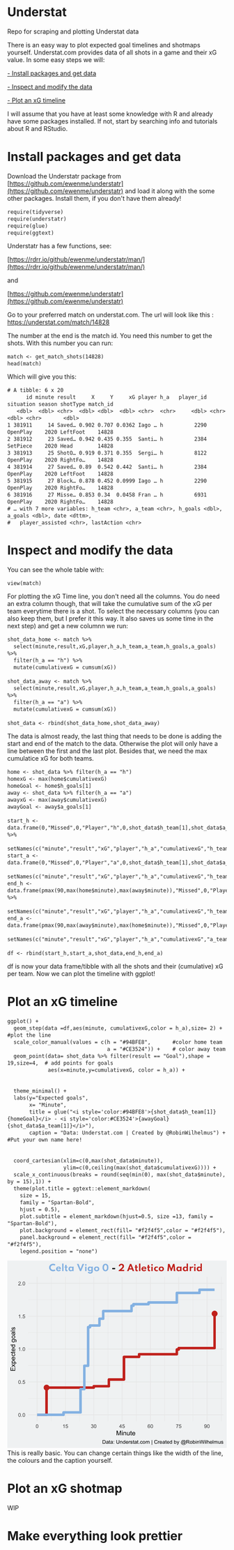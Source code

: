 # Understat
Repo for scraping and plotting Understat data

There is an easy way to plot expected goal timelines and shotmaps yourself. Understat.com provides data of all shots in a game and their xG value. In some easy steps we will:

[- Install packages and get data](#install-packages-and-get-data)

[- Inspect and modify the data](#inspect-and-modify-the-data)

[- Plot an xG timeline](#plot-an-xg-timeline)



I will assume that you have at least some knowledge with R and already have some packages installed. If not, start by searching info and tutorials about R and RStudio. 

# Install packages and get data

Download the Understatr package from [https://github.com/ewenme/understatr](https://github.com/ewenme/understatr) and load it along with the some other packages. Install them, if you don't have them already!

```
require(tidyverse)
require(understatr)
require(glue)
require(ggtext)
```

Understatr has a few functions, see: 

[https://rdrr.io/github/ewenme/understatr/man/](https://rdrr.io/github/ewenme/understatr/man/) 

and 

[https://github.com/ewenme/understatr](https://github.com/ewenme/understatr)

Go to your preferred match on understat.com. The url will look like this : https://understat.com/match/14828

The number at the end is the match id. You need this number to get the shots. With this number you can run:
```
match <- get_match_shots(14828)
head(match)
```
Which will give you this:
```
# A tibble: 6 x 20
      id minute result     X     Y     xG player h_a   player_id situation season shotType match_id
   <dbl>  <dbl> <chr>  <dbl> <dbl>  <dbl> <chr>  <chr>     <dbl> <chr>      <dbl> <chr>       <dbl>
1 381911     14 Saved… 0.902 0.707 0.0362 Iago … h          2290 OpenPlay    2020 LeftFoot    14828
2 381912     23 Saved… 0.942 0.435 0.355  Santi… h          2384 SetPiece    2020 Head        14828
3 381913     25 ShotO… 0.919 0.371 0.355  Sergi… h          8122 OpenPlay    2020 RightFo…    14828
4 381914     27 Saved… 0.89  0.542 0.442  Santi… h          2384 OpenPlay    2020 LeftFoot    14828
5 381915     27 Block… 0.878 0.452 0.0999 Iago … h          2290 OpenPlay    2020 RightFo…    14828
6 381916     27 Misse… 0.853 0.34  0.0458 Fran … h          6931 OpenPlay    2020 RightFo…    14828
# … with 7 more variables: h_team <chr>, a_team <chr>, h_goals <dbl>, a_goals <dbl>, date <dttm>,
#   player_assisted <chr>, lastAction <chr>
```


# Inspect and modify the data

You can see the whole table with:

```
view(match)
```
For plotting the xG Time line, you don't need all the columns. You do need an extra column though, that will take the cumulative sum of the xG per team everytime there is a shot. To select the necessary columns (you can also keep them, but I prefer it this way. It also saves us some time in the next step) and get a new columnn we run:
```
shot_data_home <- match %>% 
  select(minute,result,xG,player,h_a,h_team,a_team,h_goals,a_goals) %>% 
  filter(h_a == "h") %>%
  mutate(cumulativexG = cumsum(xG))

shot_data_away <- match %>% 
  select(minute,result,xG,player,h_a,h_team,a_team,h_goals,a_goals) %>% 
  filter(h_a == "a") %>%
  mutate(cumulativexG = cumsum(xG))

shot_data <- rbind(shot_data_home,shot_data_away)
 ```
The data is almost ready, the last thing that needs to be done is adding the start and end of the match to the data. Otherwise the plot will only have a line between the first and the last plot.
Besides that, we need the max cumulatice xG for both teams.

```
home <- shot_data %>% filter(h_a == "h")
homexG <- max(home$cumulativexG)
homeGoal <- home$h_goals[1]
away <- shot_data %>% filter(h_a == "a")
awayxG <- max(away$cumulativexG)
awayGoal <- away$a_goals[1]

start_h <- data.frame(0,"Missed",0,"Player","h",0,shot_data$h_team[1],shot_data$a_team[1],homeGoal,awayGoal) %>% 
  setNames(c("minute","result","xG","player","h_a","cumulativexG","h_team","a_team","h_goals","a_goals"))
start_a <- data.frame(0,"Missed",0,"Player","a",0,shot_data$h_team[1],shot_data$a_team[1],homeGoal,awayGoal)%>% 
  setNames(c("minute","result","xG","player","h_a","cumulativexG","h_team","a_team","h_goals","a_goals"))
end_h <- data.frame(pmax(90,max(home$minute),max(away$minute)),"Missed",0,"Player","h",homexG,shot_data$h_team[1],shot_data$a_team[1],homeGoal,awayGoal) %>% 
  setNames(c("minute","result","xG","player","h_a","cumulativexG","h_team","a_team","h_goals","a_goals"))
end_a <- data.frame(pmax(90,max(away$minute),max(home$minute)),"Missed",0,"Player","a",awayxG,shot_data$h_team[1],shot_data$a_team[1],homeGoal,awayGoal)%>% 
  setNames(c("minute","result","xG","player","h_a","cumulativexG","a_team","h_team","h_goals","a_goals"))

df <- rbind(start_h,start_a,shot_data,end_h,end_a)
```
df is now your data frame/tibble with all the shots and their (cumulative) xG per team. Now we can plot the timeline with ggplot!

# Plot an xG timeline
```
ggplot() + 
  geom_step(data =df,aes(minute, cumulativexG,color = h_a),size= 2) +   #plot the line
  scale_color_manual(values = c(h = "#94BFE8",       #color home team
                                a = "#CE3524")) +    # color away team
  geom_point(data= shot_data %>% filter(result == "Goal"),shape = 19,size=4,  # add points for goals
             aes(x=minute,y=cumulativexG, color = h_a)) +
  
  
  theme_minimal() +    
  labs(y="Expected goals",
       x= "Minute",
       title = glue("<i style='color:#94BFE8'>{shot_data$h_team[1]} {homeGoal}</i> - <i style='color:#CE3524'>{awayGoal} {shot_data$a_team[1]}</i>"), 
       caption = "Data: Understat.com | Created by @RobinWilhelmus") +    #Put your own name here!
  
  
  coord_cartesian(xlim=c(0,max(shot_data$minute)),
                  ylim=c(0,ceiling(max(shot_data$cumulativexG)))) +
  scale_x_continuous(breaks = round(seq(min(0), max(shot_data$minute), by = 15),1)) +
  theme(plot.title = ggtext::element_markdown(  
    size = 15,  
    family = "Spartan-Bold",
    hjust = 0.5),
    plot.subtitle = element_markdown(hjust=0.5, size =13, family = "Spartan-Bold"),
    plot.background = element_rect(fill= "#f2f4f5",color = "#f2f4f5"),
    panel.background = element_rect(fill= "#f2f4f5",color = "#f2f4f5"),
    legend.position = "none")

```

![](https://raw.githubusercontent.com/RobinKoetsier/Understat/master/plots/xg.png)
This is really basic. You can change certain things like the width of the line, the colours and the caption yourself.



# Plot an xG shotmap

WIP

# Make everything look prettier 

